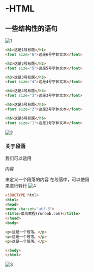 # -HTML

## 一些结构性的语句
![1](https://github.com/JoneSu1/-HTML/assets/103999272/2562f624-05e6-4b8b-a8f7-ed03e364b6cd)

```HTML
<h1>这是1号标题</h1>
<font size="6">这是6号字体文本</font>

<h2>这是2号标题</h2>
<font size="5">这是5号字体文本</font>

<h3>这是3号标题</h3>
<font size="4">这是4号字体文本</font>

<h4>这是4号标题</h4>
<font size="3">这是3号字体文本</font>

<h5>这是5号标题</h5>
<font size="2">这是2号字体文本</font>

<h6>这是6号标题</h6>
<font size="1">这是1号字体文本</font>
```
![2](https://github.com/JoneSu1/-HTML/assets/103999272/1255fe1e-25b1-4652-8715-3ec3ea06964e)


### 关于段落
我们可以适用<p> 内容 </p>来定义一个段落的内容
在段落中，可以使用<br>来进行转行
![4](https://github.com/JoneSu1/-HTML/assets/103999272/e562baed-421e-4924-b3bc-1c7daa752158)

```HTML
<!DOCTYPE html>
<html>
<head>
<meta charset="utf-8">
<title>菜鸟教程(runoob.com)</title>
</head>
<body>

<p>这是一个段落。</p>
<p>这是一个段落。</p>
<p>这是一个段落。</p>

</body>
</html>
```
![3](https://github.com/JoneSu1/-HTML/assets/103999272/b11153a2-2668-4789-b477-cabebb9871e8)

